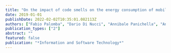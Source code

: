 ```yaml
---
title: "On the impact of code smells on the energy consumption of mobile applications"
date: 2019-01-01
publishDate: 2022-02-02T10:35:01.082113Z
authors: ["Fabio Palomba", "Dario Di Nucci", "Annibale Panichella", "Andy Zaidman", "Andrea De Lucia"]
publication_types: ["2"]
abstract: ""
featured: false
publication: "*Information and Software Technology*"
---
```


